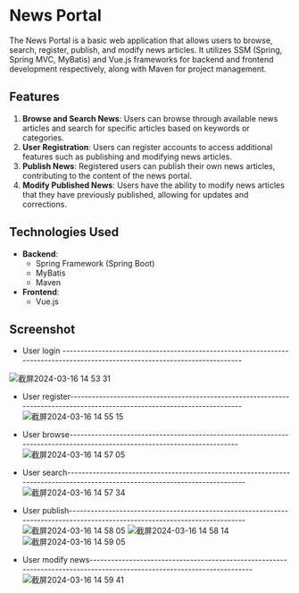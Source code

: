 # News Portal

The News Portal is a basic web application that allows users to browse, search, register, publish, and modify news articles. It utilizes SSM (Spring, Spring MVC, MyBatis) and Vue.js frameworks for backend and frontend development respectively, along with Maven for project management.

## Features

1. **Browse and Search News**: Users can browse through available news articles and search for specific articles based on keywords or categories.
2. **User Registration**: Users can register accounts to access additional features such as publishing and modifying news articles.
3. **Publish News**: Registered users can publish their own news articles, contributing to the content of the news portal.
4. **Modify Published News**: Users have the ability to modify news articles that they have previously published, allowing for updates and corrections.

## Technologies Used

- **Backend**:
  - Spring Framework (Spring Boot)
  - MyBatis
  - Maven
- **Frontend**:
  - Vue.js
 
## Screenshot
  - User login ----------------------------------------------------------------------------------------------------------------------------

![截屏2024-03-16 14 53 31](https://github.com/Xiaotian-Lyu/springboot-HeadlineWebsite/assets/145813098/09437ecf-6e2b-4fe9-adf7-e0de6cf8867d)

  - User register--------------------------------------------------------------------------------------------------------------------------
![截屏2024-03-16 14 55 15](https://github.com/Xiaotian-Lyu/springboot-HeadlineWebsite/assets/145813098/99180db2-6ad5-4088-994c-3e77c5a2cfcc)

  - User browse-------------------------------------------------------------------------------------------------------------------------
![截屏2024-03-16 14 57 05](https://github.com/Xiaotian-Lyu/springboot-HeadlineWebsite/assets/145813098/ef64d279-04d3-4446-9321-89ce45a2ac84)

  - User search----------------------------------------------------------------------------------------------------------------------------
![截屏2024-03-16 14 57 34](https://github.com/Xiaotian-Lyu/springboot-HeadlineWebsite/assets/145813098/2379c944-9137-416e-a39b-9f1079cbc8d0)

  - User publish---------------------------------------------------------------------------------------------------------------------------
![截屏2024-03-16 14 58 05](https://github.com/Xiaotian-Lyu/springboot-HeadlineWebsite/assets/145813098/3442ebdd-32c0-4d48-a3e6-14a85f9bf570)
![截屏2024-03-16 14 58 14](https://github.com/Xiaotian-Lyu/springboot-HeadlineWebsite/assets/145813098/ea8298fc-e683-4ef6-bfe5-09011351685d)
![截屏2024-03-16 14 59 05](https://github.com/Xiaotian-Lyu/springboot-HeadlineWebsite/assets/145813098/cdbf16a1-747b-449d-a684-7d71c5c58a57)

  - User modify news-----------------------------------------------------------------------------------------------------------------------
![截屏2024-03-16 14 59 41](https://github.com/Xiaotian-Lyu/springboot-HeadlineWebsite/assets/145813098/bc43bb36-ca6d-44ed-88ff-b3a06ac99f6b)



